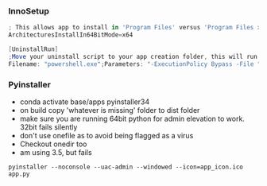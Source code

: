 ### InnoSetup

```powershell
; This allows app to install in 'Program Files' versus 'Program Files x86'
ArchitecturesInstallIn64BitMode=x64

[UninstallRun]
;Move your uninstall script to your app creation folder, this will run on exit
Filename: "powershell.exe";Parameters: "-ExecutionPolicy Bypass -File ""{app}\remove.ps1"""; WorkingDir: {app}; Flags: runhidden
```


### Pyinstaller

- conda activate base/apps pyinstaller34
- on build copy 'whatever is missing' folder to dist folder
- make sure you are running 64bit python for admin elevation to work. 32bit fails silently
- don't use onefile as to avoid being flagged as a virus
- Checkout onedir too
- am using 3.5, but fails

```pyinstaller --noconsole --uac-admin --windowed --icon=app_icon.ico app.py```
